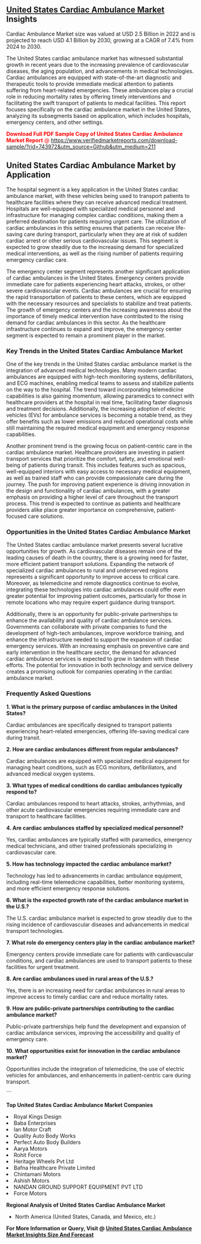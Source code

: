 <h2><a href="https://www.verifiedmarketreports.com/download-sample/?rid=743972&amp;utm_source=Github&amp;utm_medium=211" target="_blank">United States Cardiac Ambulance Market</a> Insights</h2><p>Cardiac Ambulance Market size was valued at USD 2.5 Billion in 2022 and is projected to reach USD 4.1 Billion by 2030, growing at a CAGR of 7.4% from 2024 to 2030.</p><p><p>The United States cardiac ambulance market has witnessed substantial growth in recent years due to the increasing prevalence of cardiovascular diseases, the aging population, and advancements in medical technologies. Cardiac ambulances are equipped with state-of-the-art diagnostic and therapeutic tools to provide immediate medical attention to patients suffering from heart-related emergencies. These ambulances play a crucial role in reducing mortality rates by offering timely interventions and facilitating the swift transport of patients to medical facilities. This report focuses specifically on the cardiac ambulance market in the United States, analyzing its subsegments based on application, which includes hospitals, emergency centers, and other settings.</p><p><p><span class=""><span style="color: #ff0000;"><strong>Download Full PDF Sample Copy of United States Cardiac Ambulance Market Report</strong> @ </span><a href="https://www.verifiedmarketreports.com/download-sample/?rid=743972&amp;utm_source=Github&amp;utm_medium=211" target="_blank">https://www.verifiedmarketreports.com/download-sample/?rid=743972&amp;utm_source=Github&amp;utm_medium=211</a></span></p></p><h2>United States Cardiac Ambulance Market by Application</h2><p>The hospital segment is a key application in the United States cardiac ambulance market, with these vehicles being used to transport patients to healthcare facilities where they can receive advanced medical treatment. Hospitals are well-equipped with specialized medical personnel and infrastructure for managing complex cardiac conditions, making them a preferred destination for patients requiring urgent care. The utilization of cardiac ambulances in this setting ensures that patients can receive life-saving care during transport, particularly when they are at risk of sudden cardiac arrest or other serious cardiovascular issues. This segment is expected to grow steadily due to the increasing demand for specialized medical interventions, as well as the rising number of patients requiring emergency cardiac care.</p><p>The emergency center segment represents another significant application of cardiac ambulances in the United States. Emergency centers provide immediate care for patients experiencing heart attacks, strokes, or other severe cardiovascular events. Cardiac ambulances are crucial for ensuring the rapid transportation of patients to these centers, which are equipped with the necessary resources and specialists to stabilize and treat patients. The growth of emergency centers and the increasing awareness about the importance of timely medical intervention have contributed to the rising demand for cardiac ambulances in this sector. As the healthcare infrastructure continues to expand and improve, the emergency center segment is expected to remain a prominent player in the market.</p><h3>Key Trends in the United States Cardiac Ambulance Market</h3><p>One of the key trends in the United States cardiac ambulance market is the integration of advanced medical technologies. Many modern cardiac ambulances are equipped with high-tech monitoring systems, defibrillators, and ECG machines, enabling medical teams to assess and stabilize patients on the way to the hospital. The trend toward incorporating telemedicine capabilities is also gaining momentum, allowing paramedics to connect with healthcare providers at the hospital in real time, facilitating faster diagnosis and treatment decisions. Additionally, the increasing adoption of electric vehicles (EVs) for ambulance services is becoming a notable trend, as they offer benefits such as lower emissions and reduced operational costs while still maintaining the required medical equipment and emergency response capabilities.</p><p>Another prominent trend is the growing focus on patient-centric care in the cardiac ambulance market. Healthcare providers are investing in patient transport services that prioritize the comfort, safety, and emotional well-being of patients during transit. This includes features such as spacious, well-equipped interiors with easy access to necessary medical equipment, as well as trained staff who can provide compassionate care during the journey. The push for improving patient experience is driving innovation in the design and functionality of cardiac ambulances, with a greater emphasis on providing a higher level of care throughout the transport process. This trend is expected to continue as patients and healthcare providers alike place greater importance on comprehensive, patient-focused care solutions.</p><h3>Opportunities in the United States Cardiac Ambulance Market</h3><p>The United States cardiac ambulance market presents several lucrative opportunities for growth. As cardiovascular diseases remain one of the leading causes of death in the country, there is a growing need for faster, more efficient patient transport solutions. Expanding the network of specialized cardiac ambulances to rural and underserved regions represents a significant opportunity to improve access to critical care. Moreover, as telemedicine and remote diagnostics continue to evolve, integrating these technologies into cardiac ambulances could offer even greater potential for improving patient outcomes, particularly for those in remote locations who may require expert guidance during transport.</p><p>Additionally, there is an opportunity for public-private partnerships to enhance the availability and quality of cardiac ambulance services. Governments can collaborate with private companies to fund the development of high-tech ambulances, improve workforce training, and enhance the infrastructure needed to support the expansion of cardiac emergency services. With an increasing emphasis on preventive care and early intervention in the healthcare sector, the demand for advanced cardiac ambulance services is expected to grow in tandem with these efforts. The potential for innovation in both technology and service delivery creates a promising outlook for companies operating in the cardiac ambulance market.</p><h3>Frequently Asked Questions</h3><p><strong>1. What is the primary purpose of cardiac ambulances in the United States?</strong></p><p>Cardiac ambulances are specifically designed to transport patients experiencing heart-related emergencies, offering life-saving medical care during transit.</p><p><strong>2. How are cardiac ambulances different from regular ambulances?</strong></p><p>Cardiac ambulances are equipped with specialized medical equipment for managing heart conditions, such as ECG monitors, defibrillators, and advanced medical oxygen systems.</p><p><strong>3. What types of medical conditions do cardiac ambulances typically respond to?</strong></p><p>Cardiac ambulances respond to heart attacks, strokes, arrhythmias, and other acute cardiovascular emergencies requiring immediate care and transport to healthcare facilities.</p><p><strong>4. Are cardiac ambulances staffed by specialized medical personnel?</strong></p><p>Yes, cardiac ambulances are typically staffed with paramedics, emergency medical technicians, and other trained professionals specializing in cardiovascular care.</p><p><strong>5. How has technology impacted the cardiac ambulance market?</strong></p><p>Technology has led to advancements in cardiac ambulance equipment, including real-time telemedicine capabilities, better monitoring systems, and more efficient emergency response solutions.</p><p><strong>6. What is the expected growth rate of the cardiac ambulance market in the U.S.?</strong></p><p>The U.S. cardiac ambulance market is expected to grow steadily due to the rising incidence of cardiovascular diseases and advancements in medical transport technologies.</p><p><strong>7. What role do emergency centers play in the cardiac ambulance market?</strong></p><p>Emergency centers provide immediate care for patients with cardiovascular conditions, and cardiac ambulances are used to transport patients to these facilities for urgent treatment.</p><p><strong>8. Are cardiac ambulances used in rural areas of the U.S.?</strong></p><p>Yes, there is an increasing need for cardiac ambulances in rural areas to improve access to timely cardiac care and reduce mortality rates.</p><p><strong>9. How are public-private partnerships contributing to the cardiac ambulance market?</strong></p><p>Public-private partnerships help fund the development and expansion of cardiac ambulance services, improving the accessibility and quality of emergency care.</p><p><strong>10. What opportunities exist for innovation in the cardiac ambulance market?</strong></p><p>Opportunities include the integration of telemedicine, the use of electric vehicles for ambulances, and enhancements in patient-centric care during transport.</p>```</p><p><strong>Top United States Cardiac Ambulance Market Companies</strong></p><div data-test-id=""><p><li>Royal Kings Design</li><li> Baba Enterprises</li><li> Ian Motor Craft</li><li> Quality Auto Body Works</li><li> Perfect Auto Body Builders</li><li> Aarya Motors</li><li> Rohit Force</li><li> Heritage Wheels Pvt Ltd</li><li> Bafna Healthcare Private Limited</li><li> Chintamani Motors</li><li> Ashish Motors</li><li> NANDAN GROUND SUPPORT EQUIPMENT PVT LTD</li><li> Force Motors</li></p><div><strong>Regional Analysis of&nbsp;United States Cardiac Ambulance Market</strong></div><ul><li dir="ltr"><p dir="ltr">North America&nbsp;(United States, Canada, and Mexico, etc.)</p></li></ul><p><strong>For More Information or Query, Visit @&nbsp;</strong><strong><a href="https://www.verifiedmarketreports.com/product/cardiac-ambulance-market/?utm_source=Github&amp;utm_medium=211" target="_blank">United States Cardiac Ambulance Market Insights Size And Forecast</a></strong></p></div>
